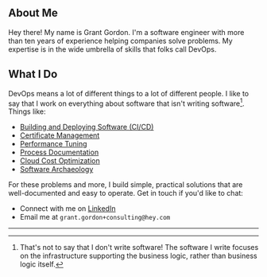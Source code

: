 ## About Me

Hey there! My name is Grant Gordon. I'm a software engineer with more than ten years of experience helping companies solve problems. My expertise is in the wide umbrella of skills that folks call DevOps.

## What I Do

DevOps means a lot of different things to a lot of different people. I like to say that I work on everything about software that isn't writing software[^1]. Things like:
 - [Building and Deploying Software (CI/CD)](./skills/cicd.html)
 - [Certificate Management](./skills/certificate_management.html)
 - [Performance Tuning](./skills/performance_tuning.html)
 - [Process Documentation](./skills/process_documentation.html)
 - [Cloud Cost Optimization](./skills/cloud_cost_optimization.html)
 - [Software Archaeology](./skills/software_archaeology.html)

For these problems and more, I build simple, practical solutions that are well-documented and easy to operate. Get in touch if you'd like to chat: 
  - Connect with me on [LinkedIn](https://www.linkedin.com/in/grant-mattke-gordon/)
  - Email me at `grant.gordon+consulting@hey.com`

---

[^1]: That's not to say that I don't write software! The software I write focuses on the infrastructure supporting the business logic, rather than business logic itself.

